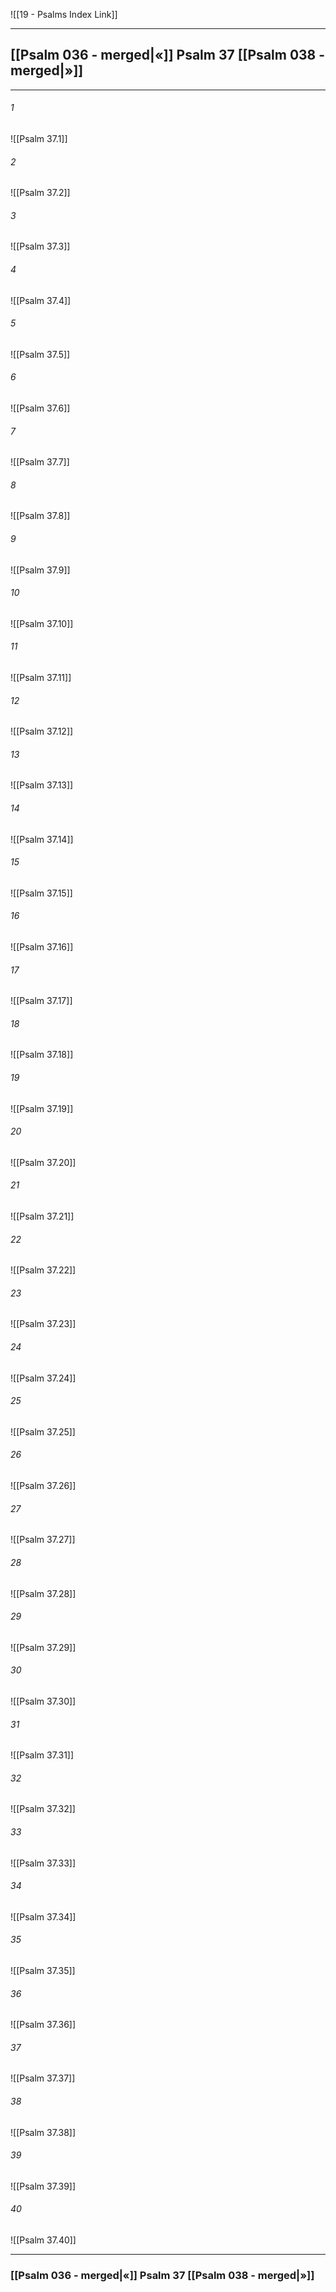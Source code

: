 ![[19 - Psalms Index Link]]

---
##  [[Psalm 036 - merged|«]] Psalm 37 [[Psalm 038 - merged|»]]

---

###### 1
![[Psalm 37.1]] 

###### 2
![[Psalm 37.2]] 

###### 3
![[Psalm 37.3]] 

###### 4
![[Psalm 37.4]]

###### 5 
![[Psalm 37.5]] 

###### 6
![[Psalm 37.6]] 

###### 7
![[Psalm 37.7]] 

###### 8
![[Psalm 37.8]] 

###### 9
![[Psalm 37.9]] 

###### 10
![[Psalm 37.10]] 

###### 11
![[Psalm 37.11]] 

###### 12
![[Psalm 37.12]]

###### 13
![[Psalm 37.13]] 

###### 14
![[Psalm 37.14]] 

###### 15
![[Psalm 37.15]]

###### 16
![[Psalm 37.16]] 

###### 17
![[Psalm 37.17]]

###### 18
![[Psalm 37.18]] 

###### 19
![[Psalm 37.19]] 

###### 20
![[Psalm 37.20]]

###### 21
![[Psalm 37.21]] 

###### 22
![[Psalm 37.22]] 

###### 23
![[Psalm 37.23]]

###### 24
![[Psalm 37.24]] 

###### 25
![[Psalm 37.25]]

###### 26
![[Psalm 37.26]] 

###### 27
![[Psalm 37.27]] 

###### 28
![[Psalm 37.28]]

###### 29
![[Psalm 37.29]] 

###### 30
![[Psalm 37.30]] 

###### 31
![[Psalm 37.31]] 

###### 32
![[Psalm 37.32]] 

###### 33
![[Psalm 37.33]]

###### 34
![[Psalm 37.34]] 

###### 35
![[Psalm 37.35]]

###### 36
![[Psalm 37.36]] 

###### 37
![[Psalm 37.37]] 

###### 38
![[Psalm 37.38]]

###### 39
![[Psalm 37.39]] 

###### 40
![[Psalm 37.40]] 


---
###  [[Psalm 036 - merged|«]] Psalm 37 [[Psalm 038 - merged|»]]